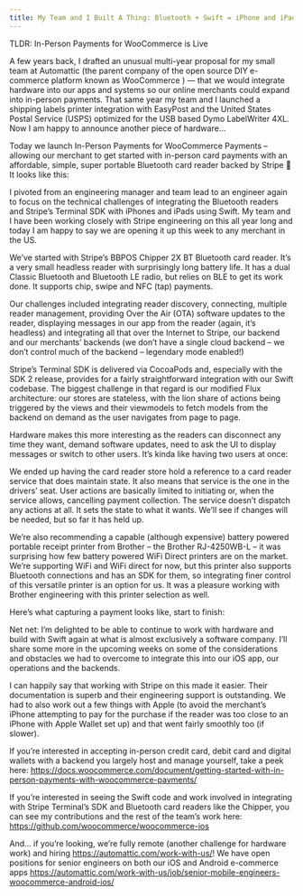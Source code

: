 ```yaml
---
title: My Team and I Built A Thing: Bluetooth + Swift = iPhone and iPad Payments!
---
```


TLDR: In-Person Payments for WooCommerce is Live



A few years back, I drafted an unusual multi-year proposal for my small team at Automattic (the parent company of the open source DIY e-commerce platform known as WooCommerce ) &#8212; that we would integrate hardware into our apps and systems so our online merchants could expand into in-person payments. That same year my team and I launched a shipping labels printer integration with EasyPost and the United States Postal Service (USPS) optimized for the USB based Dymo LabelWriter 4XL. Now I am happy to announce another piece of hardware&#8230;



Today we launch In-Person Payments for WooCommerce Payments &#8211; allowing our merchant to get started with in-person card payments with an affordable, simple, super portable Bluetooth card reader backed by Stripe 🙂 It looks like this:







I pivoted from an engineering manager and team lead to an engineer again to focus on the technical challenges of integrating the Bluetooth readers and Stripe’s Terminal SDK with iPhones and iPads using Swift. My team and I have been working closely with Stripe engineering on this all year long and today I am happy to say we are opening it up this week to any merchant in the US.



We’ve started with Stripe’s BBPOS Chipper 2X BT Bluetooth card reader. It’s a very small headless reader with surprisingly long battery life. It has a dual Classic Bluetooth and Bluetooth LE radio, but relies on BLE to get its work done. It supports chip, swipe and NFC (tap) payments.&nbsp;



Our challenges included integrating reader discovery, connecting, multiple reader management, providing Over the Air (OTA) software updates to the reader, displaying messages in our app from the reader (again, it’s headless) and integrating all that over the Internet to Stripe, our backend and our merchants’ backends (we don’t have a single cloud backend &#8211; we don’t control much of the backend &#8211; legendary mode enabled!)







Stripe’s Terminal SDK is delivered via CocoaPods and, especially with the SDK 2 release, provides for a fairly straightforward integration with our Swift codebase. The biggest challenge in that regard is our modified Flux architecture: our stores are stateless, with the lion share of actions being triggered by the views and their viewmodels to fetch models from the backend on demand as the user navigates from page to page.







Hardware makes this more interesting as the readers can disconnect any time they want, demand software updates, need to ask the UI to display messages or switch to other users. It’s kinda like having two users at once:









We ended up having the card reader store hold a reference to a card reader service that does maintain state. It also means that service is the one in the drivers’ seat. User actions are basically limited to initiating or, when the service allows, cancelling payment collection. The service doesn’t dispatch any actions at all. It sets the state to what it wants. We’ll see if changes will be needed, but so far it has held up.



We’re also recommending a capable (although expensive) battery powered portable receipt printer from Brother &#8211; the Brother RJ-4250WB-L &#8211; it was surprising how few battery powered WiFi Direct printers are on the market. We’re supporting WiFi and WiFi direct for now, but this printer also supports Bluetooth connections and has an SDK for them, so integrating finer control of this versatile printer is an option for us. It was a pleasure working with Brother engineering with this printer selection as well.







Here’s what capturing a payment looks like, start to finish:









Net net: I’m delighted to be able to continue to work with hardware and build with Swift again at what is almost exclusively a software company. I’ll share some more in the upcoming weeks on some of the considerations and obstacles we had to overcome to integrate this into our iOS app, our operations and the backends.



I can happily say that working with Stripe on this made it easier. Their documentation is superb and their engineering support is outstanding. We had to also work out a few things with Apple (to avoid the merchant’s iPhone attempting to pay for the purchase if the reader was too close to an iPhone with Apple Wallet set up) and that went fairly smoothly too (if slower).



If you’re interested in accepting in-person credit card, debit card and digital wallets with a backend you largely host and manage yourself, take a peek here: https://docs.woocommerce.com/document/getting-started-with-in-person-payments-with-woocommerce-payments/



If you’re interested in seeing the Swift code and work involved in integrating with Stripe Terminal’s SDK and Bluetooth card readers like the Chipper, you can see my contributions and the rest of the team’s work here: https://github.com/woocommerce/woocommerce-ios



And&#8230; if you’re looking, we’re fully remote (another challenge for hardware work) and hiring https://automattic.com/work-with-us/! We have open positions for senior engineers on both our iOS and Android e-commerce apps https://automattic.com/work-with-us/job/senior-mobile-engineers-woocommerce-android-ios/
